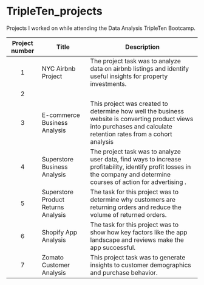 # TripleTen_projects
Projects I worked on while attending the Data Analysis TripleTen Bootcamp.


| Project number | Title | Description |
| :-----------: | ----------- |----------- |
| 1 | NYC Airbnb Project | The project task was to analyze data on airbnb listings and identify useful insights for property investments. |
| 2 | 
| 3 | E-commerce Business Analysis| This project was created to determine how well the business website is converting product views into purchases and calculate retention rates from a cohort analysis  |
| 4 | Superstore Business Analysis| The project task was to analyze user data, find ways to increase profitability, identify profit losses in the company and determine courses of action for advertising . |
| 5 | Superstore Product Returns Analysis | The task for this project was to determine why customers are returning orders and reduce the volume of returned orders.
| 6 | Shopify App Analysis | The task for this project was to show how key factors like the app landscape and reviews make the app successful. |
| 7 | Zomato Customer Analysis | This project task was to generate insights to customer demographics and purchase behavior. |
